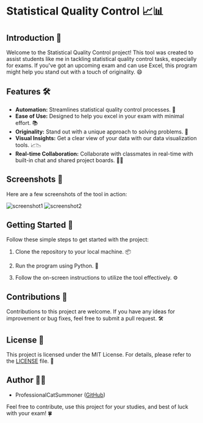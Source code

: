 # Statistical Quality Control 📈📊

## Introduction 🚀

Welcome to the Statistical Quality Control project! This tool was created to assist students like me in tackling statistical quality control tasks, especially for exams. If you've got an upcoming exam and can use Excel, this program might help you stand out with a touch of originality. 😄

## Features 🛠️

- **Automation:** Streamlines statistical quality control processes. 🤖
- **Ease of Use:** Designed to help you excel in your exam with minimal effort. 📚
- **Originality:** Stand out with a unique approach to solving problems. 🌟
- **Visual Insights:** Get a clear view of your data with our data visualization tools. 📈📉
- **Real-time Collaboration:** Collaborate with classmates in real-time with built-in chat and shared project boards. 💬👥

## Screenshots 📸

Here are a few screenshots of the tool in action:

![screenshot1](https://github.com/ProfessionalCatSummoner/statistical_quality_control/assets/85062086/9eaccfef-dba2-4113-9563-7218a90b6c9e)
![screenshot2](https://github.com/ProfessionalCatSummoner/statistical_quality_control/assets/85062086/3fc430d7-56ee-4a7b-8d9a-62bf59abbe88)

## Getting Started 🚀

Follow these simple steps to get started with the project:

1. Clone the repository to your local machine. 📦

2. Run the program using Python. 🐍

3. Follow the on-screen instructions to utilize the tool effectively. ⚙️

## Contributions 🤝

Contributions to this project are welcome. If you have any ideas for improvement or bug fixes, feel free to submit a pull request. 🛠️

## License 📜

This project is licensed under the MIT License. For details, please refer to the [LICENSE](LICENSE) file. 📄

## Author 👨‍💻

- ProfessionalCatSummoner ([GitHub](https://github.com/ProfessionalCatSummoner))

Feel free to contribute, use this project for your studies, and best of luck with your exam! 🍀
